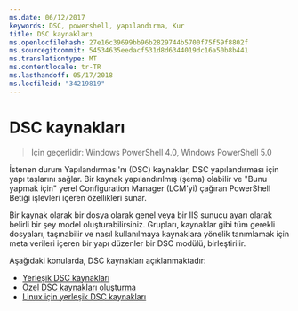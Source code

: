 ```yaml
---
ms.date: 06/12/2017
keywords: DSC, powershell, yapılandırma, Kur
title: DSC kaynakları
ms.openlocfilehash: 27e16c39699bb96b2829744b5700f75f59f8802f
ms.sourcegitcommit: 54534635eedacf531d8d6344019dc16a50b8b441
ms.translationtype: MT
ms.contentlocale: tr-TR
ms.lasthandoff: 05/17/2018
ms.locfileid: "34219819"
---
```

# <a name="dsc-resources"></a>DSC kaynakları

>İçin geçerlidir: Windows PowerShell 4.0, Windows PowerShell 5.0

İstenen durum Yapılandırması'nı (DSC) kaynaklar, DSC yapılandırması için yapı taşlarını sağlar. Bir kaynak yapılandırılmış (şema) olabilir ve "Bunu yapmak için" yerel Configuration Manager (LCM'yi) çağıran PowerShell Betiği işlevleri içeren özellikleri sunar.

Bir kaynak olarak bir dosya olarak genel veya bir IIS sunucu ayarı olarak belirli bir şey model oluşturabilirsiniz.  Grupları, kaynaklar gibi tüm gerekli dosyaları, taşınabilir ve nasıl kullanılmaya kaynaklara yönelik tanımlamak için meta verileri içeren bir yapı düzenler bir DSC modülü, birleştirilir.

Aşağıdaki konularda, DSC kaynakları açıklanmaktadır:

- [Yerleşik DSC kaynakları](builtInResource.md)
- [Özel DSC kaynakları oluşturma](authoringResource.md)
- [Linux için yerleşik DSC kaynakları](lnxBuiltInResources.md)